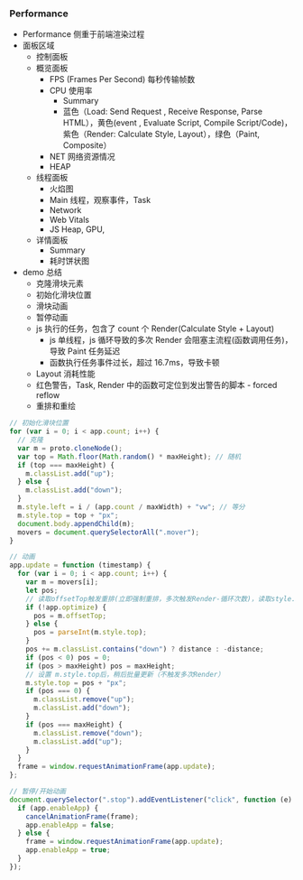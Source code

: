 ### Performance

- Performance 侧重于前端渲染过程
- 面板区域
  - 控制面板
  - 概览面板
    - FPS (Frames Per Second) 每秒传输帧数
    - CPU 使用率
      - Summary
      - 蓝色（Load: Send Request , Receive Response, Parse HTML），黄色(event , Evaluate Script, Compile Script/Code)，紫色（Render: Calculate Style, Layout），绿色（Paint, Composite）
    - NET 网络资源情况
    - HEAP
  - 线程面板
    - 火焰图
    - Main 线程，观察事件，Task
    - Network
    - Web Vitals
    - JS Heap, GPU,
  - 详情面板
    - Summary
    - 耗时饼状图
- demo 总结
  - 克隆滑块元素
  - 初始化滑块位置
  - 滑块动画
  - 暂停动画
  - js 执行的任务，包含了 count 个 Render(Calculate Style + Layout)
    - js 单线程，js 循环导致的多次 Render 会阻塞主流程(函数调用任务)，导致 Paint 任务延迟
    - 函数执行任务事件过长，超过 16.7ms，导致卡顿
  - Layout 消耗性能
  - 红色警告，Task, Render 中的函数可定位到发出警告的脚本 - forced reflow
  - 重排和重绘

```javascript
// 初始化滑块位置
for (var i = 0; i < app.count; i++) {
  // 克隆
  var m = proto.cloneNode();
  var top = Math.floor(Math.random() * maxHeight); // 随机
  if (top === maxHeight) {
    m.classList.add("up");
  } else {
    m.classList.add("down");
  }
  m.style.left = i / (app.count / maxWidth) + "vw"; // 等分
  m.style.top = top + "px";
  document.body.appendChild(m);
  movers = document.querySelectorAll(".mover");
}

// 动画
app.update = function (timestamp) {
  for (var i = 0; i < app.count; i++) {
    var m = movers[i];
    let pos;
    // 读取offsetTop触发重排(立即强制重排，多次触发Render-循环次数)，读取style.top不触发
    if (!app.optimize) {
      pos = m.offsetTop;
    } else {
      pos = parseInt(m.style.top);
    }
    pos += m.classList.contains("down") ? distance : -distance;
    if (pos < 0) pos = 0;
    if (pos > maxHeight) pos = maxHeight;
    // 设置 m.style.top后，稍后批量更新（不触发多次Render）
    m.style.top = pos + "px";
    if (pos === 0) {
      m.classList.remove("up");
      m.classList.add("down");
    }
    if (pos === maxHeight) {
      m.classList.remove("down");
      m.classList.add("up");
    }
  }
  frame = window.requestAnimationFrame(app.update);
};

// 暂停/开始动画
document.querySelector(".stop").addEventListener("click", function (e) {
  if (app.enableApp) {
    cancelAnimationFrame(frame);
    app.enableApp = false;
  } else {
    frame = window.requestAnimationFrame(app.update);
    app.enableApp = true;
  }
});
```
